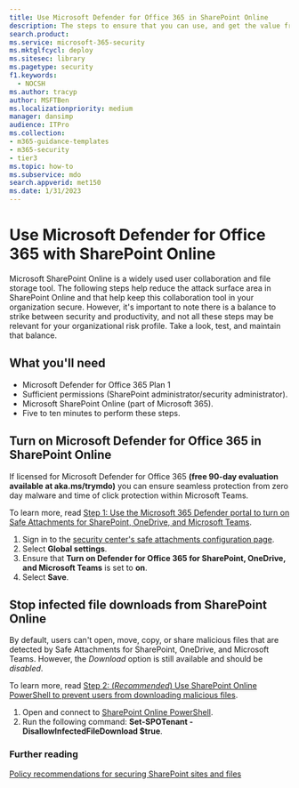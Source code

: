 ```yaml
---
title: Use Microsoft Defender for Office 365 in SharePoint Online
description: The steps to ensure that you can use, and get the value from, Microsoft Defender for Office 365 in SharePoint Online and OneDrive for Business
search.product:
ms.service: microsoft-365-security
ms.mktglfcycl: deploy
ms.sitesec: library
ms.pagetype: security
f1.keywords: 
  - NOCSH
ms.author: tracyp
author: MSFTBen
ms.localizationpriority: medium
manager: dansimp
audience: ITPro
ms.collection: 
- m365-guidance-templates
- m365-security
- tier3
ms.topic: how-to
ms.subservice: mdo
search.appverid: met150
ms.date: 1/31/2023
---
```


# Use Microsoft Defender for Office 365 with SharePoint Online

Microsoft SharePoint Online is a widely used user collaboration and file storage tool. The following steps help reduce the attack surface area in SharePoint Online and that help keep this collaboration tool in your organization secure. However, it's important to note there is a balance to strike between security and productivity, and not all these steps may be relevant for your organizational risk profile. Take a look, test, and maintain that balance.

## What you'll need

- Microsoft Defender for Office 365 Plan 1
- Sufficient permissions (SharePoint administrator/security administrator).
- Microsoft SharePoint Online (part of Microsoft 365).
- Five to ten minutes to perform these steps.

## Turn on Microsoft Defender for Office 365 in SharePoint Online

If licensed for Microsoft Defender for Office 365 **(free 90-day evaluation available at aka.ms/trymdo)** you can ensure seamless protection from zero day malware and time of click protection within Microsoft Teams.

To learn more, read [Step 1: Use the Microsoft 365 Defender portal to turn on Safe Attachments for SharePoint, OneDrive, and Microsoft Teams](/microsoft-365/security/office-365-security/safe-attachments-for-spo-odfb-teams-configure#step-1-use-the-microsoft-365-defender-portal-to-turn-on-safe-attachments-for-sharepoint-onedrive-and-microsoft-teams).

1. Sign in to the [security center's safe attachments configuration page](https://security.microsoft.com/safeattachmentv2).
1. Select **Global settings**.
1. Ensure that **Turn on Defender for Office 365 for SharePoint, OneDrive, and Microsoft Teams** is set to **on**.
1. Select **Save**.

## Stop infected file downloads from SharePoint Online

By default, users can't open, move, copy, or share malicious files that are detected by Safe Attachments for SharePoint, OneDrive, and Microsoft Teams. However, the *Download* option is still available and should be *disabled*.

To learn more, read [Step 2: (*Recommended*) Use SharePoint Online PowerShell to prevent users from downloading malicious files](/microsoft-365/security/office-365-security/safe-attachments-for-spo-odfb-teams-configure#step-2-recommended-use-sharepoint-online-powershell-to-prevent-users-from-downloading-malicious-files).

1. Open and connect to [SharePoint Online PowerShell](/powershell/sharepoint/sharepoint-online/connect-sharepoint-online).
1. Run the following command: **Set-SPOTenant -DisallowInfectedFileDownload $true**.

### Further reading

[Policy recommendations for securing SharePoint sites and files](/microsoft-365/security/office-365-security/zero-trust-identity-device-access-policies-sharepoint)
